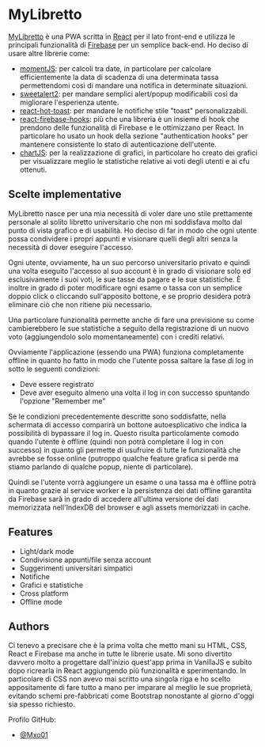 # MyLibretto

[MyLibretto](https://mylibretto.web.app/) è una PWA scritta in [React](https://react.dev/) per il lato front-end e utilizza le principali funzionalità di [Firebase](https://firebase.google.com/) per un semplice back-end. Ho deciso di usare altre librerie come:

- [momentJS](https://momentjs.com/): per calcoli tra date, in particolare per calcolare efficientemente la data di scadenza di una determinata tassa permettendomi così di mandare una notifica in determinate situazioni.
- [sweetalert2](https://sweetalert2.github.io/): per mandare semplici alert/popup modificabili così da migliorare l'esperienza utente.
- [react-hot-toast](https://react-hot-toast.com/): per mandare le notifiche stile "toast" personalizzabili.
- [react-firebase-hooks](https://www.npmjs.com/package/react-firebase-hooks): più che una libreria è un insieme di hook che prendono delle funzionalità di Firebase e le ottimizzano per React. In particolare ho usato un hook della sezione "authentication hooks" per mantenere consistente lo stato di autenticazione dell'utente.
- [chartJS](https://www.chartjs.org/): per la realizzazione di grafici, in particolare ho creato dei grafici per visualizzare meglio le statistiche relative ai voti degli utenti e ai cfu ottenuti.

## Scelte implementative

MyLibretto nasce per una mia necessità di voler dare uno stile prettamente personale al solito libretto universitario che non mi soddisfava molto dal punto di vista grafico e di usabilità. Ho deciso di far in modo che ogni utente possa condividere i propri appunti e visionare quelli degli altri senza la necessità di dover eseguire l'accesso. 

Ogni utente, ovviamente, ha un suo percorso universitario privato e quindi una volta eseguito l'accesso al suo account è in grado di visionare solo ed esclusivamente i suoi voti, le sue tasse da pagare e le sue statistiche. È inoltre in grado di poter modificare ogni esame o tassa con un semplice doppio click o cliccando sull'apposito bottone, e se proprio desidera potrà eliminare ciò che non ritiene più necessario. 

Una particolare funzionalità permette anche di fare una previsione su come cambierebbero le sue statistiche a seguito della registrazione di un nuovo voto (aggiungendolo solo momentaneamente) con i crediti relativi.

Ovviamente l'applicazione (essendo una PWA) funziona completamente offline in quanto ho fatto in modo che l'utente possa saltare la fase di log in sotto le seguenti condizioni:

- Deve essere registrato
- Deve aver eseguito almeno una volta il log in con successo spuntando l'opzione "Remember me"

Se le condizioni precedentemente descritte sono soddisfatte, nella schermata di accesso comparirà un bottone autoesplicativo che indica la possibilità di bypassare il log in. Questo risulta particolamente comodo quando l'utente è offline (quindi non potrà completare il log in con successo) in quanto gli permette di usufruire di tutte le funzionalità che avrebbe se fosse online (putroppo qualche feature grafica si perde ma stiamo parlando di qualche popup, niente di particolare). 

Quindi se l'utente vorrà aggiungere un esame o una tassa ma è offline potrà in quanto grazie al service worker e la persistenza dei dati offline garantita da Firebase sarà in grado di accedere all'ultima versione dei dati memorizzata nell'IndexDB del browser e agli assets memorizzati in cache.

## Features

- Light/dark mode
- Condivisione appunti/file senza account
- Suggerimenti universitari simpatici
- Notifiche
- Grafici e statistiche
- Cross platform
- Offline mode

## Authors

Ci tenevo a precisare che è la prima volta che metto mani su HTML, CSS, React e Firebase ma anche in tutte le librerie usate. Mi sono divertito davvero molto a progettare dall'inizio quest'app prima in VanillaJS e subito dopo ricrearla in React aggiungendo più funzionalità e sperimentando. In particolare di CSS non avevo mai scritto una singola riga e ho scelto appositamente di fare tutto a mano per imparare al meglio le sue proprietà, evitando schemi pre-fabbricati come Bootstrap nonostante al giorno d'oggi sia spesso richiesto.

Profilo GitHub:
- [@Mxo01](https://github.com/Mxo01)

